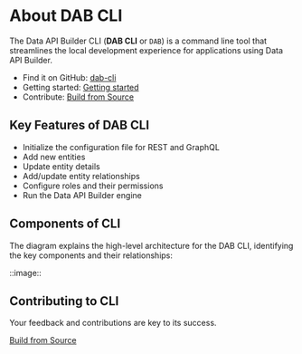 # About DAB CLI

The Data API Builder CLI (**DAB CLI** or `DAB`) is a command line tool that streamlines the local development experience for applications using Data API Builder.

- Find it on GitHub: [dab-cli](https://github.com/Azure/hawaii-cli/)
- Getting started: [Getting started](./getting-started-dab-cli.md)
- Contribute: [Build from Source](../../src/Hawaii-Cli/CONTRIBUTING.md)

## Key Features of DAB CLI

- Initialize the configuration file for REST and GraphQL
- Add new entities
- Update entity details
- Add/update entity relationships
- Configure roles and their permissions
- Run the Data API Builder engine

## Components of CLI

The diagram explains the high-level architecture for the DAB CLI, identifying the key components and their relationships:

::image::

## Contributing to CLI

Your feedback and contributions are key to its success.

[Build from Source](../../src/Hawaii-Cli/CONTRIBUTING.md)
